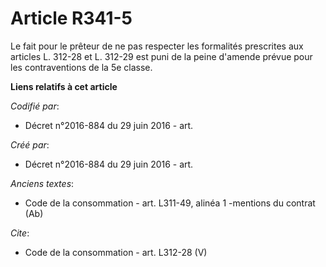 # Article R341-5

Le fait pour le prêteur de ne pas respecter les formalités prescrites aux articles L. 312-28 et L. 312-29 est puni de la
peine d'amende prévue pour les contraventions de la 5e classe.

**Liens relatifs à cet article**

_Codifié par_:

  - Décret n°2016-884 du 29 juin 2016 - art.

_Créé par_:

  - Décret n°2016-884 du 29 juin 2016 - art.

_Anciens textes_:

  - Code de la consommation - art. L311-49, alinéa 1 -mentions du contrat (Ab)

_Cite_:

  - Code de la consommation - art. L312-28 (V)
